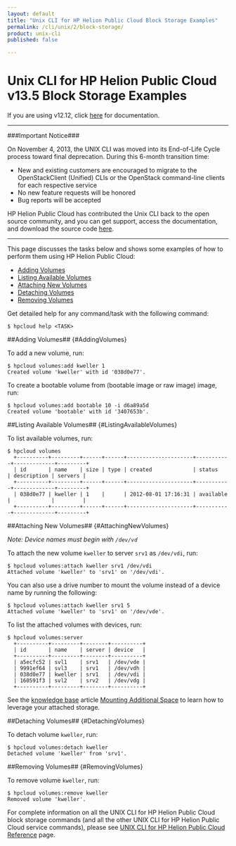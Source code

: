 ```yaml
---
layout: default
title: "Unix CLI for HP Helion Public Cloud Block Storage Examples"
permalink: /cli/unix/2/block-storage/
product: unix-cli
published: false

---
```

<!--PUBLISHED-->
# Unix CLI for HP Helion Public Cloud v13.5 Block Storage Examples

If you are using v12.12, click [here](https://docs.hpcloud.com/cli/unix/block-storage) for documentation.
___________________

###Important Notice###

On November 4, 2013, the UNIX CLI was moved into its End-of-Life Cycle process toward final deprecation. During this 6-month transition time:

* New and existing customers are encouraged to migrate to the OpenStackClient (Unified) CLIs or the OpenStack command-line clients for each respective service
* No new feature requests will be honored
* Bug reports will be accepted

HP Helion Public Cloud has contributed the Unix CLI back to the open source community, and you can get support, access the documentation, and download the source code [here](https://github.com/hpcloud/unix_cli).

_________________________________________

This page discusses the tasks below and shows some examples of how to perform them using HP Helion Public Cloud:

* [Adding Volumes](#AddingVolumes)
* [Listing Available Volumes](#ListingAvailableVolumes)
* [Attaching New Volumes](#AttachingNewVolumes)
* [Detaching Volumes](#DetachingVolumes)
* [Removing Volumes](#RemovingVolumes)

Get detailed help for any command/task with the following command:

    $ hpcloud help <TASK>

##Adding Volumes## {#AddingVolumes}

To add a new volume, run:

    $ hpcloud volumes:add kweller 1
    Created volume 'kweller' with id '038d0e77'.

To create a bootable volume from (bootable image or raw image) image, run:

    $ hpcloud volumes:add bootable 10 -i d6a89a5d
    Created volume 'bootable' with id '3407653b'.

##Listing Available Volumes## {#ListingAvailableVolumes}

To list available volumes, run:

    $ hpcloud volumes
      +----------+---------+------+------+---------------------+-----------+-------------+---------+
      | id       | name    | size | type | created             | status    | description | servers |
      +----------+---------+------+------+---------------------+-----------+-------------+---------+
      | 038d0e77 | kweller | 1    |      | 2012-08-01 17:16:31 | available |             |         |
      +----------+---------+------+------+---------------------+-----------+-------------+---------+

##Attaching New Volumes## {#AttachingNewVolumes}

*Note: Device names must begin with `/dev/vd`*

To attach the new volume `kweller` to server `srv1` as `/dev/vdi`, run:

    $ hpcloud volumes:attach kweller srv1 /dev/vdi
    Attached volume 'kweller' to 'srv1' on '/dev/vdi'.

You can also use a drive number to mount the volume instead of a device name by running the following:

    $ hpcloud volumes:attach kweller srv1 5
    Attached volume 'kweller' to 'srv1' on '/dev/vde'.

To list the attached volumes with devices, run:

    $ hpcloud volumes:server
      +----------+---------+--------+----------+
      | id       | name    | server | device   |
      +----------+---------+--------+----------+
      | a5ecfc52 | svl1    | srv1   | /dev/vde |
      | 9991ef64 | svl3    | srv1   | /dev/vdh |
      | 038d0e77 | kweller | srv1   | /dev/vdi |
      | 160591f3 | svl2    | srv2   | /dev/vdg |
      +----------+---------+--------+----------+

See the [knowledge base](https://community.hpcloud.com/knowledge-base) article [Mounting Additional Space](https://community.hpcloud.com/article/mounting-additional-space) to learn how to leverage your attached storage.

##Detaching Volumes## {#DetachingVolumes}

To detach volume `kweller`, run:

    $ hpcloud volumes:detach kweller
    Detached volume 'kweller' from 'srv1'.

##Removing Volumes## {#RemovingVolumes}

To remove volume `kweller`, run:

    $ hpcloud volumes:remove kweller
    Removed volume 'kweller'.

For complete information on all the UNIX CLI for HP Helion Public Cloud block storage commands (and all the other UNIX CLI for HP Helion Public Cloud service commands), please see [UNIX CLI for HP Helion Public Cloud Reference](/cli/unix/2/reference) page.
